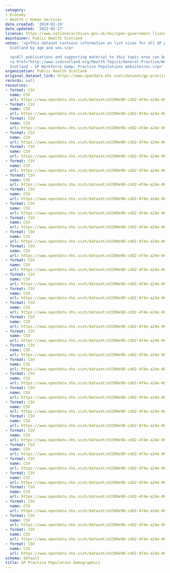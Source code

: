 ```yaml
---
category:
- Economy
- Health / Human Services
date_created: '2019-02-19'
date_updated: '2022-02-17'
license: https://www.nationalarchives.gov.uk/doc/open-government-licence/version/3/
maintainer: Public Health Scotland
notes: '<p>This dataset contains information on list sizes for all GP practices in
  Scotland by age and sex.</p>

  <p>All publications and supporting material to this topic area can be found on the
  <a href="http://www.isdscotland.org/Health-Topics/General-Practice/Workforce-and-Practice-Populations/">ISD
  Scotland - GP Workforce &amp; Practice Populations website</a>.</p>'
organization: Public Health Scotland
original_dataset_link: https://www.opendata.nhs.scot/dataset/gp-practice-populations
records: null
resources:
- format: CSV
  name: CSV
  url: https://www.opendata.nhs.scot/dataset/e3300e98-cdd2-4f4e-a24e-06ee14fcc66c/resource/d07debcf-7832-4dc4-afb2-41101d5cc7ff/download/practice_listsizes_jan2022.csv
- format: CSV
  name: CSV
  url: https://www.opendata.nhs.scot/dataset/e3300e98-cdd2-4f4e-a24e-06ee14fcc66c/resource/4a3c438b-2885-49e8-b7ed-c45cb44e1253/download/practice_listsizes_oct2021-open-data.csv
- format: CSV
  name: CSV
  url: https://www.opendata.nhs.scot/dataset/e3300e98-cdd2-4f4e-a24e-06ee14fcc66c/resource/0779e100-1aaf-4e43-8536-57c8b99ca710/download/practice_listsizes_jul2021-open-data.csv
- format: CSV
  name: CSV
  url: https://www.opendata.nhs.scot/dataset/e3300e98-cdd2-4f4e-a24e-06ee14fcc66c/resource/14584b26-6a63-4baf-be37-e13826981e3c/download/practice_listsizes_apr2021-open-data.csv
- format: CSV
  name: CSV
  url: https://www.opendata.nhs.scot/dataset/e3300e98-cdd2-4f4e-a24e-06ee14fcc66c/resource/01534271-609c-4ca9-81d1-9f81dbc32de0/download/practice_listsizes_jan2021-open-data.csv
- format: CSV
  name: CSV
  url: https://www.opendata.nhs.scot/dataset/e3300e98-cdd2-4f4e-a24e-06ee14fcc66c/resource/571f5278-d6a5-4051-84c8-c01d688aa3ea/download/practice_listsizes_oct2020-open-data.csv
- format: CSV
  name: CSV
  url: https://www.opendata.nhs.scot/dataset/e3300e98-cdd2-4f4e-a24e-06ee14fcc66c/resource/2167f804-5d7d-49ac-8724-24ada0fbafe8/download/practice_listsizes_jul2020-open-data.csv
- format: CSV
  name: CSV
  url: https://www.opendata.nhs.scot/dataset/e3300e98-cdd2-4f4e-a24e-06ee14fcc66c/resource/34539f10-62fc-4b3c-8691-1f8f023da601/download/practice_listsizes_apr2020-open-data.csv
- format: CSV
  name: CSV
  url: https://www.opendata.nhs.scot/dataset/e3300e98-cdd2-4f4e-a24e-06ee14fcc66c/resource/8e33187b-5284-4eb9-afd9-b229bb4109e2/download/practice_listsizes_jan2020-open-data.csv
- format: CSV
  name: CSV
  url: https://www.opendata.nhs.scot/dataset/e3300e98-cdd2-4f4e-a24e-06ee14fcc66c/resource/8f439ba4-fe7e-425b-a82c-44c5e7a04632/download/20191001_practice_listsize.csv
- format: CSV
  name: CSV
  url: https://www.opendata.nhs.scot/dataset/e3300e98-cdd2-4f4e-a24e-06ee14fcc66c/resource/538d2526-1fc9-431a-9efc-fb1008e76442/download/20190701_practice_list_size.csv
- format: CSV
  name: CSV
  url: https://www.opendata.nhs.scot/dataset/e3300e98-cdd2-4f4e-a24e-06ee14fcc66c/resource/558f1c91-33a2-42fd-af0f-0066d6b0e4c1/download/20190401_practice_listsize.csv
- format: CSV
  name: CSV
  url: https://www.opendata.nhs.scot/dataset/e3300e98-cdd2-4f4e-a24e-06ee14fcc66c/resource/a843237b-83a0-442a-8777-46743998cd9c/download/20190101_practice_listsize.csv
- format: CSV
  name: CSV
  url: https://www.opendata.nhs.scot/dataset/e3300e98-cdd2-4f4e-a24e-06ee14fcc66c/resource/32a2ab8f-c02d-4657-abae-3900bdced1ef/download/20181001_practice_listsize.csv
- format: CSV
  name: CSV
  url: https://www.opendata.nhs.scot/dataset/e3300e98-cdd2-4f4e-a24e-06ee14fcc66c/resource/0a306292-cf96-4d89-96b8-33804174db3c/download/20180701-practice-list-size.csv
- format: CSV
  name: CSV
  url: https://www.opendata.nhs.scot/dataset/e3300e98-cdd2-4f4e-a24e-06ee14fcc66c/resource/42db71e6-c7a6-4454-8bb2-d110da6c93e2/download/20180401-practice-list-size.csv
- format: CSV
  name: CSV
  url: https://www.opendata.nhs.scot/dataset/e3300e98-cdd2-4f4e-a24e-06ee14fcc66c/resource/356eb0c9-3f73-4eab-80bf-7c816118f7b2/download/20180101-practice-list-size.csv
- format: CSV
  name: CSV
  url: https://www.opendata.nhs.scot/dataset/e3300e98-cdd2-4f4e-a24e-06ee14fcc66c/resource/751a40c9-8e90-433b-bed3-2eae238bd248/download/20171001-practice-list-size.csv
- format: CSV
  name: CSV
  url: https://www.opendata.nhs.scot/dataset/e3300e98-cdd2-4f4e-a24e-06ee14fcc66c/resource/e7340098-23df-4732-90eb-ce29b9f32cd8/download/20170701-practice-list-size.csv
- format: CSV
  name: CSV
  url: https://www.opendata.nhs.scot/dataset/e3300e98-cdd2-4f4e-a24e-06ee14fcc66c/resource/049eae64-92dd-47fd-bcc8-dafabd9dc864/download/20170401-practice-list-size.csv
- format: CSV
  name: CSV
  url: https://www.opendata.nhs.scot/dataset/e3300e98-cdd2-4f4e-a24e-06ee14fcc66c/resource/beb945aa-6be5-4c02-b168-4389523ad8ce/download/20170101-practice-list-size.csv
- format: CSV
  name: CSV
  url: https://www.opendata.nhs.scot/dataset/e3300e98-cdd2-4f4e-a24e-06ee14fcc66c/resource/4f3d240a-49f0-42f8-9639-4ac70a076c48/download/20161001-practice-list-size.csv
- format: CSV
  name: CSV
  url: https://www.opendata.nhs.scot/dataset/e3300e98-cdd2-4f4e-a24e-06ee14fcc66c/resource/4e288e0c-90c4-4f9d-9ce9-efa5741f08ae/download/20160701-practice-list-size.csv
- format: CSV
  name: CSV
  url: https://www.opendata.nhs.scot/dataset/e3300e98-cdd2-4f4e-a24e-06ee14fcc66c/resource/b0819bd6-b11a-4e55-a3e8-c4fb1432ebc0/download/20160401-practice-list-size.csv
- format: CSV
  name: CSV
  url: https://www.opendata.nhs.scot/dataset/e3300e98-cdd2-4f4e-a24e-06ee14fcc66c/resource/1e09ff5c-2b62-4010-adbf-e74436fb0a9a/download/20160101-practice-list-size.csv
- format: CSV
  name: CSV
  url: https://www.opendata.nhs.scot/dataset/e3300e98-cdd2-4f4e-a24e-06ee14fcc66c/resource/05001225-4437-47bb-8754-8c83d240ca47/download/20151001-practice-list-size.csv
- format: CSV
  name: CSV
  url: https://www.opendata.nhs.scot/dataset/e3300e98-cdd2-4f4e-a24e-06ee14fcc66c/resource/128ab5b8-60eb-4392-a322-974747592dce/download/20150701-practice-list-size.csv
- format: CSV
  name: CSV
  url: https://www.opendata.nhs.scot/dataset/e3300e98-cdd2-4f4e-a24e-06ee14fcc66c/resource/2f8af19a-cecd-4abf-92c0-968807d5be6d/download/20150401-practice-list-size.csv
- format: CSV
  name: CSV
  url: https://www.opendata.nhs.scot/dataset/e3300e98-cdd2-4f4e-a24e-06ee14fcc66c/resource/f8663319-e169-4f10-bada-e095e9a20b67/download/20150101-practice-list-size.csv
- format: CSV
  name: CSV
  url: https://www.opendata.nhs.scot/dataset/e3300e98-cdd2-4f4e-a24e-06ee14fcc66c/resource/8a9e2fac-2bc6-4b3e-9db4-e96790eea3da/download/20141001-practice-list-size.csv
- format: CSV
  name: CSV
  url: https://www.opendata.nhs.scot/dataset/e3300e98-cdd2-4f4e-a24e-06ee14fcc66c/resource/54601e83-f93f-4661-9acd-39ff0a1bb19c/download/20140701-practice-list-size.csv
- format: CSV
  name: CSV
  url: https://www.opendata.nhs.scot/dataset/e3300e98-cdd2-4f4e-a24e-06ee14fcc66c/resource/eff91350-89a5-4135-bb15-1d83122d5baa/download/20140401-practice-list-size.csv
- format: CSV
  name: CSV
  url: https://www.opendata.nhs.scot/dataset/e3300e98-cdd2-4f4e-a24e-06ee14fcc66c/resource/e692e29a-e428-495e-a123-575c2a17c937/download/20140101-practice-list-size.csv
schema: default
title: GP Practice Population Demographics
---
```

